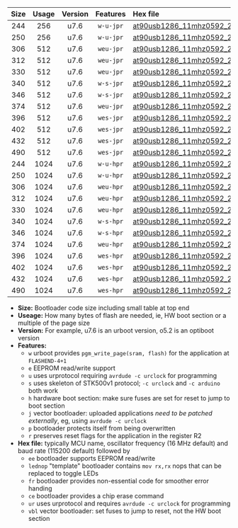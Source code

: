 |Size|Usage|Version|Features|Hex file|
|:-:|:-:|:-:|:-:|:--|
|244|256|u7.6|`w-u-jpr`|[at90usb1286_11mhz0592_230400bps_ur_vbl.hex](https://raw.githubusercontent.com/stefanrueger/urboot/main/at90usb1286_11mhz0592_230400bps_ur_vbl.hex)|
|250|256|u7.6|`w-u-jpr`|[at90usb1286_11mhz0592_230400bps_lednop_ur_vbl.hex](https://raw.githubusercontent.com/stefanrueger/urboot/main/at90usb1286_11mhz0592_230400bps_lednop_ur_vbl.hex)|
|306|512|u7.6|`weu-jpr`|[at90usb1286_11mhz0592_230400bps_ee_ur_vbl.hex](https://raw.githubusercontent.com/stefanrueger/urboot/main/at90usb1286_11mhz0592_230400bps_ee_ur_vbl.hex)|
|312|512|u7.6|`weu-jpr`|[at90usb1286_11mhz0592_230400bps_ee_lednop_ur_vbl.hex](https://raw.githubusercontent.com/stefanrueger/urboot/main/at90usb1286_11mhz0592_230400bps_ee_lednop_ur_vbl.hex)|
|330|512|u7.6|`weu-jpr`|[at90usb1286_11mhz0592_230400bps_ee_lednop_fr_ur_vbl.hex](https://raw.githubusercontent.com/stefanrueger/urboot/main/at90usb1286_11mhz0592_230400bps_ee_lednop_fr_ur_vbl.hex)|
|340|512|u7.6|`w-s-jpr`|[at90usb1286_11mhz0592_230400bps_vbl.hex](https://raw.githubusercontent.com/stefanrueger/urboot/main/at90usb1286_11mhz0592_230400bps_vbl.hex)|
|346|512|u7.6|`w-s-jpr`|[at90usb1286_11mhz0592_230400bps_lednop_vbl.hex](https://raw.githubusercontent.com/stefanrueger/urboot/main/at90usb1286_11mhz0592_230400bps_lednop_vbl.hex)|
|374|512|u7.6|`weu-jpr`|[at90usb1286_11mhz0592_230400bps_ee_lednop_fr_ce_ur_vbl.hex](https://raw.githubusercontent.com/stefanrueger/urboot/main/at90usb1286_11mhz0592_230400bps_ee_lednop_fr_ce_ur_vbl.hex)|
|396|512|u7.6|`wes-jpr`|[at90usb1286_11mhz0592_230400bps_ee_vbl.hex](https://raw.githubusercontent.com/stefanrueger/urboot/main/at90usb1286_11mhz0592_230400bps_ee_vbl.hex)|
|402|512|u7.6|`wes-jpr`|[at90usb1286_11mhz0592_230400bps_ee_lednop_vbl.hex](https://raw.githubusercontent.com/stefanrueger/urboot/main/at90usb1286_11mhz0592_230400bps_ee_lednop_vbl.hex)|
|432|512|u7.6|`wes-jpr`|[at90usb1286_11mhz0592_230400bps_ee_lednop_fr_vbl.hex](https://raw.githubusercontent.com/stefanrueger/urboot/main/at90usb1286_11mhz0592_230400bps_ee_lednop_fr_vbl.hex)|
|490|512|u7.6|`wes-jpr`|[at90usb1286_11mhz0592_230400bps_ee_lednop_fr_ce_vbl.hex](https://raw.githubusercontent.com/stefanrueger/urboot/main/at90usb1286_11mhz0592_230400bps_ee_lednop_fr_ce_vbl.hex)|
|244|1024|u7.6|`w-u-hpr`|[at90usb1286_11mhz0592_230400bps_ur.hex](https://raw.githubusercontent.com/stefanrueger/urboot/main/at90usb1286_11mhz0592_230400bps_ur.hex)|
|250|1024|u7.6|`w-u-hpr`|[at90usb1286_11mhz0592_230400bps_lednop_ur.hex](https://raw.githubusercontent.com/stefanrueger/urboot/main/at90usb1286_11mhz0592_230400bps_lednop_ur.hex)|
|306|1024|u7.6|`weu-hpr`|[at90usb1286_11mhz0592_230400bps_ee_ur.hex](https://raw.githubusercontent.com/stefanrueger/urboot/main/at90usb1286_11mhz0592_230400bps_ee_ur.hex)|
|312|1024|u7.6|`weu-hpr`|[at90usb1286_11mhz0592_230400bps_ee_lednop_ur.hex](https://raw.githubusercontent.com/stefanrueger/urboot/main/at90usb1286_11mhz0592_230400bps_ee_lednop_ur.hex)|
|330|1024|u7.6|`weu-hpr`|[at90usb1286_11mhz0592_230400bps_ee_lednop_fr_ur.hex](https://raw.githubusercontent.com/stefanrueger/urboot/main/at90usb1286_11mhz0592_230400bps_ee_lednop_fr_ur.hex)|
|340|1024|u7.6|`w-s-hpr`|[at90usb1286_11mhz0592_230400bps.hex](https://raw.githubusercontent.com/stefanrueger/urboot/main/at90usb1286_11mhz0592_230400bps.hex)|
|346|1024|u7.6|`w-s-hpr`|[at90usb1286_11mhz0592_230400bps_lednop.hex](https://raw.githubusercontent.com/stefanrueger/urboot/main/at90usb1286_11mhz0592_230400bps_lednop.hex)|
|374|1024|u7.6|`weu-hpr`|[at90usb1286_11mhz0592_230400bps_ee_lednop_fr_ce_ur.hex](https://raw.githubusercontent.com/stefanrueger/urboot/main/at90usb1286_11mhz0592_230400bps_ee_lednop_fr_ce_ur.hex)|
|396|1024|u7.6|`wes-hpr`|[at90usb1286_11mhz0592_230400bps_ee.hex](https://raw.githubusercontent.com/stefanrueger/urboot/main/at90usb1286_11mhz0592_230400bps_ee.hex)|
|402|1024|u7.6|`wes-hpr`|[at90usb1286_11mhz0592_230400bps_ee_lednop.hex](https://raw.githubusercontent.com/stefanrueger/urboot/main/at90usb1286_11mhz0592_230400bps_ee_lednop.hex)|
|432|1024|u7.6|`wes-hpr`|[at90usb1286_11mhz0592_230400bps_ee_lednop_fr.hex](https://raw.githubusercontent.com/stefanrueger/urboot/main/at90usb1286_11mhz0592_230400bps_ee_lednop_fr.hex)|
|490|1024|u7.6|`wes-hpr`|[at90usb1286_11mhz0592_230400bps_ee_lednop_fr_ce.hex](https://raw.githubusercontent.com/stefanrueger/urboot/main/at90usb1286_11mhz0592_230400bps_ee_lednop_fr_ce.hex)|

- **Size:** Bootloader code size including small table at top end
- **Useage:** How many bytes of flash are needed, ie, HW boot section or a multiple of the page size
- **Version:** For example, u7.6 is an urboot version, o5.2 is an optiboot version
- **Features:**
  + `w` urboot provides `pgm_write_page(sram, flash)` for the application at `FLASHEND-4+1`
  + `e` EEPROM read/write support
  + `u` uses urprotocol requiring `avrdude -c urclock` for programming
  + `s` uses skeleton of STK500v1 protocol; `-c urclock` and `-c arduino` both work
  + `h` hardware boot section: make sure fuses are set for reset to jump to boot section
  + `j` vector bootloader: uploaded applications *need to be patched externally*, eg, using `avrdude -c urclock`
  + `p` bootloader protects itself from being overwritten
  + `r` preserves reset flags for the application in the register R2
- **Hex file:** typically MCU name, oscillator frequency (16 MHz default) and baud rate (115200 default) followed by
  + `ee` bootloader supports EEPROM read/write
  + `lednop` "template" bootloader contains `mov rx,rx` nops that can be replaced to toggle LEDs
  + `fr` bootloader provides non-essential code for smoother error handing
  + `ce` bootloader provides a chip erase command
  + `ur` uses urprotocol and requires `avrdude -c urclock` for programming
  + `vbl` vector bootloader: set fuses to jump to reset, not the HW boot section
